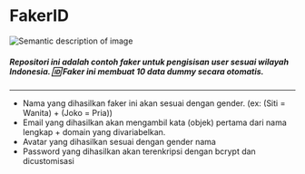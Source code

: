 # FakerID
![Semantic description of image](https://cdn.countryflags.com/thumbs/indonesia/flag-heart-3d-250.png "Image Title")
##### Repositori ini adalah contoh faker untuk pengisisan user sesuai wilayah Indonesia. :id: Faker ini membuat 10 data dummy secara otomatis.
----
* Nama yang dihasilkan faker ini akan sesuai dengan gender. (ex: (Siti = Wanita) + (Joko  = Pria))
* Email yang dihasilkan akan mengambil kata (objek) pertama dari nama lengkap + domain yang divariabelkan.
* Avatar yang dihasilkan sesuai dengan gender nama
* Password yang dihasilkan akan terenkripsi dengan bcrypt dan dicustomisasi
